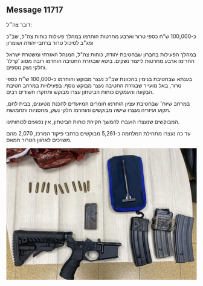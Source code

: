 ## Message 11717

דובר צה״ל:

 כ-100,000 ש"ח כספי טרור וארבע מחרטות הוחרמו במהלך פעילות כוחות צה"ל, שב"כ ומג"ב לסיכול טרור ברחבי יהודה ושומרון

במהלך הפעילות בחברון שבחטיבת יהודה, כוחות צה"ל, המנהל האזרחי ומשטרת ישראל החרימו ארבע מחרטות לייצור נשקים. 
ביטא שבגזרת החטיבה הוחרמו רובה מסוג 'קרלו' וחלקי נשק נוספים.

בענתא שבחטיבת בנימין בהכוונת שב״כ נעצר מבוקש והוחרמו כ-100,000 ש״ח כספי טרור, באל מועייר שבגזרת החטיבה נעצר מבוקש נוסף.
בפעילויות במרחב חטיבת הבקעה והעמקים כוחות הביטחון עצרו מבוקש ותחקרו חשודים רבים.

במרחב שיוח׳ שבחטיבת עציון הוחרמו חומרים המיועדים להכנת מטענים, בבית לחם, תקוע ועיזריה נעצרו שישה מבוקשים והוחרמו חלקי נשק, מחסניות ותחמושת.

המבוקשים שנעצרו הועברו להמשך חקירת כוחות הביטחון, אין נפגעים לכוחותינו.

עד כה נעצרו מתחילת המלחמה כ-5,261 מבוקשים ברחבי פיקוד המרכז, 2,070 מהם משויכים לארגון הטרור חמאס.

![Photo](11717/11717_photo.jpg)
